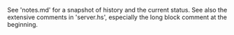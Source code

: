 See 'notes.md' for a snapshot of history and the current status.
See also the extensive comments in 'server.hs', especially the long block comment at the beginning.
